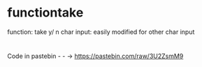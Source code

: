 # functiontake
function: take y/ n char input: easily modified for other char input
#
Code in pastebin - - -> https://pastebin.com/raw/3U2ZsmM9
